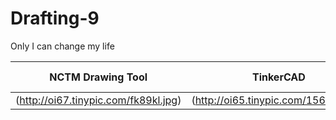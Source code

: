 # Drafting-9
Only I can change my life





| NCTM Drawing Tool  | TinkerCAD | TinkerCAD Codeblocks |
| ------------- | ------------- | ---------------------
| (http://oi67.tinypic.com/fk89kl.jpg) | (http://oi65.tinypic.com/156s1lz.jpg) |  |
